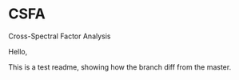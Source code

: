 # CSFA
Cross-Spectral Factor Analysis

Hello,

This is a test readme, showing how the branch diff from the master.
